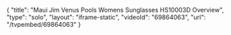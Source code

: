 {
    "title": "Maui Jim Venus Pools Womens Sunglasses HS10003D Overview",
    "type": "solo",
    "layout": "iframe-static",
    "videoId": "69864063",
    "url": "\/tvpembed\/69864063"
}